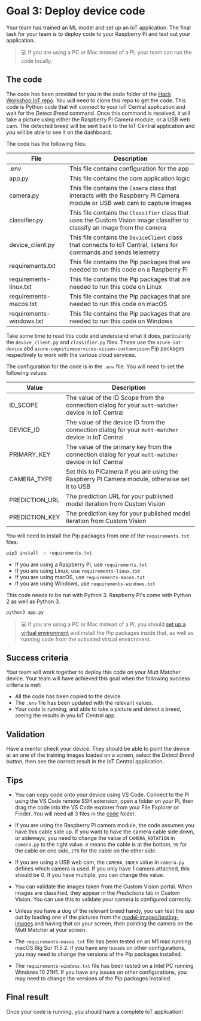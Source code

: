 # Goal 3: Deploy device code

Your team has trained an ML model and set up an IoT application. The final task for your team is to deploy code to your Raspberry Pi and test out your application.

> 💻 If you are using a PC or Mac instead of a Pi, your team can run the code locally.

## The code

The code has been provided for you in the code folder of the [Hack Workshop IoT repo](https://github.com/microsoft/hack-workshop-iot). You will need to clone this repo to get the code. This code is Python code that will connect to your IoT Central application and wait for the *Detect Breed* command. Once this command is received, it will take a picture using either the Raspberry Pi Camera module, or a USB web cam. The detected breed will be sent back to the IoT Central application and you will be able to see it on the dashboard.

The code has the following files:

| File                     | Description                                                                                                                 |
| ------------------------ | --------------------------------------------------------------------------------------------------------------------------- |
| .env                     | This file contains configuration for the app                                                                                |
| app.py                   | This file contains the core application logic                                                                               |
| camera.py                | This file contains the `Camera` class that interacts with the Raspberry Pi Camera module or USB web cam to capture images   |
| classifier.py            | This file contains the `Classifier` class that uses the Custom Vision image classifier to classify an image from the camera |
| device_client.py         | This file contains the `DeviceClient` class that connects to IoT Central, listens for commands and sends telemetry          |
| requirements.txt         | This file contains the Pip packages that are needed to run this code on a Raspberry Pi                                      |
| requirements-linux.txt   | This file contains the Pip packages that are needed to run this code on Linux                                               |
| requirements-macos.txt   | This file contains the Pip packages that are needed to run this code on macOS                                               |
| requirements-windows.txt | This file contains the Pip packages that are needed to run this code on Windows                                             |

Take some time to read this code and understand what it does, particularly the `device_client.py` and `classifier.py` files. These use the `azure-iot-device` abd `azure-cognitiveservices-vision-customvision` Pip packages respectively to work with the various cloud services.

The configuration for the code is in the `.env` file. You will need to set the following values:

| Value          | Description                                                                                           |
| -------------- | ----------------------------------------------------------------------------------------------------- |
| ID_SCOPE       | The value of the ID Scope from the connection dialog for your `mutt-matcher` device in IoT Central    |
| DEVICE_ID      | The value of the device ID from the connection dialog for your `mutt-matcher` device in IoT Central   |
| PRIMARY_KEY    | The value of the primary key from the connection dialog for your `mutt-matcher` device in IoT Central |
| CAMERA_TYPE    | Set this to PiCamera if you are using the Raspberry Pi Camera module, otherwise set it to USB         |
| PREDICTION_URL | The prediction URL for your published model iteration from Custom Vision                              |
| PREDICTION_KEY | The prediction key for your published model iteration from Custom Vision                              |

You will need to install the Pip packages from one of the `requirements.txt` files:

```sh
pip3 install -r requirements.txt
```

- If you are using a Raspberry Pi, use `requirements.txt`
- If you are using Linux, use `requirements-linux.txt`
- If you are using macOS, use `requirements-macos.txt`
- If you are using Windows, use `requirements-windows.txt`

This code needs to be run with Python 3. Raspberry Pi's come with Python 2 as well as Python 3.

```sh
python3 app.py
```

> 💻 If you are using a PC or Mac instead of a Pi, you should [set up a virtual environment](https://docs.python.org/3/library/venv.html) and install the Pip packages inside that, as well as running code from the activated virtual environment.

## Success criteria

Your team will work together to deploy this code on your Mutt Matcher device. Your team will have achieved this goal when the following success criteria is met:

- All the code has been copied to the device.
- The `.env` file has been updated with the relevant values.
- Your code is running, and able to take a picture and detect a breed, seeing the results in you IoT Central app.

## Validation

Have a mentor check your device. They should be able to point the device at an one of the training images loaded on a screen, select the *Detect Breed* button, then see the correct result in the IoT Central application.

## Tips

- You can copy code onto your device using VS Code. Connect to the Pi using the VS Code remote SSH extension, open a folder on your Pi, then drag the code into the VS Code explorer from your File Explorer or Finder. You will need all 3 files in the [code](./code) folder.

- If you are using the Raspberry Pi camera module, the code assumes you have this cable side up. If you want to have the camera cable side down, or sideways, you need to change the value of `CAMERA_ROTATION` in `camera.py` to the right value. `0` means the cable is at the bottom, `90` for the cable on one side, `270` for the cable on the other side.

- If you are using a USB web cam, the `CAMERA_INDEX` value in `camera.py` defines which camera is used. If you only have 1 camera attached, this should be 0. If you have multiple, you can change this value.

- You can validate the images taken from the Custom Vision portal. When images are classified, they appear in the *Predictions* tab in Custom Vision. You can use this to validate your camera is configured correctly.

- Unless you have a dog of the relevant breed handy, you can test the app out by loading one of the pictures from the [model-images/testing-images](./model-images/testing-images) and having that on your screen, then pointing the camera on the Mutt Matcher at your screen.

- The `requirements-macos.txt` file has been tested on an M1 mac running macOS Big Sur 11.5.2. If you have any issues on other configurations, you may need to change the versions of the Pip packages installed.

- The `requirements-windows.txt` file has been tested on a Intel PC running Windows 10 21H1. If you have any issues on other configurations, you may need to change the versions of the Pip packages installed.

## Final result

Once your code is running, you should have a complete IoT application!
